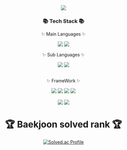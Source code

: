<div align=center>
	<img src="https://capsule-render.vercel.app/api?type=waving&color=auto&height=200&section=header&text=KIMMOONWOONG&fontSize=50" />	
</div>

<div align=center>
	<h3>📚 Tech Stack 📚</h3>
	<p>✨ Main Languages ✨</p>
</div>
<div align="center">
	<img src="https://img.shields.io/badge/C++-A569BD?style=flat&logo=C++&logoColor=white" />
	<img src="https://img.shields.io/badge/cshape-ABEBC6?style=flat&logo=csharp&logoColor=white" />
	
</div>
<div align = center>
	<p>✨ Sub Languages ✨</p>
</div>
<div align = "center">
	<img src=https://img.shields.io/badge/Java-F1948A?style=flat-square&logo=Java&logoColor=white />
	<img src="https://img.shields.io/badge/Python-007396?style=flat&logo=Python&logoColor=white" />
</div>	
<br>

<div align=center>
	<p>✨ FrameWork ✨</p>
</div>
<div align="center">
	<img src=https://img.shields.io/badge/Pytorch-007396?style=flat-square&logo=Pytorch&logoColor=white />
	<img src=https://img.shields.io/badge/Tensorflow-007396?style=flat-square&logo=Tensorflow&logoColor=white />
	<img src=https://img.shields.io/badge/Unity-ABEBC6?style=flat-square&logo=Unity&logoColor=white />
	<img src=https://img.shields.io/badge/AndroidStudio-F1948A?style=flat-square&logo=AndroidStudio&logoColor=white />

</div>

<div align=center>
	<br>
<img src="https://github-readme-stats.vercel.app/api/top-langs/?username=kimmoonwoong&layout=compact">
<img src="https://github-readme-stats.vercel.app/api?username=kimmoonwoong&show_icons=true">
<br>
<h1>🏆 Baekjoon solved rank 🏆</h1>
	
[![Solved.ac Profile](http://mazassumnida.wtf/api/v2/generate_badge?boj=ansdnd1500)](https://solved.ac/ansdnd1500)
</div>

<!--
**kimmoonwoong/kimmoonwoong** is a ✨ _special_ ✨ repository because its `README.md` (this file) appears on your GitHub profile.

Here are some ideas to get you started:

- 🌱 I’m currently learning ...
- 👯 I’m looking to collaborate on ...
- 🤔 I’m looking for help with ...
- 💬 Ask me about ...
- 📫 How to reach me: ...
- 😄 Pronouns: ...
- ⚡ Fun fact: ...
-->
